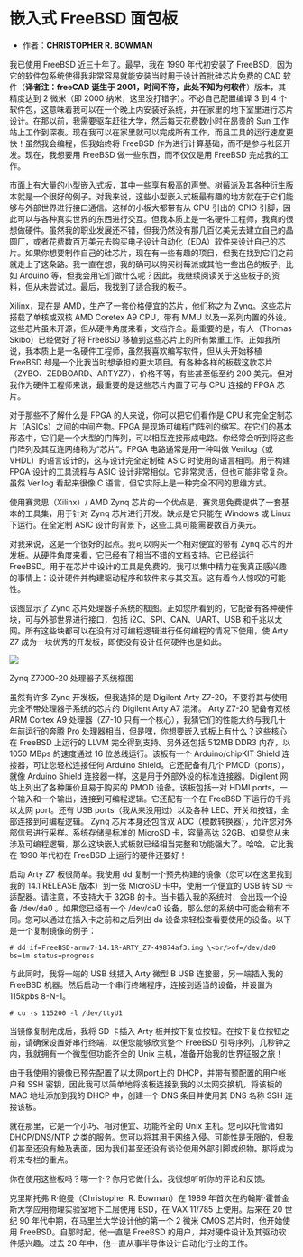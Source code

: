 # 嵌入式 FreeBSD 面包板


- 作者：**CHRISTOPHER R. BOWMAN**

我已使用 FreeBSD 近三十年了。最早，我在 1990 年代初安装了 FreeBSD，因为它的软件包系统使得我非常容易就能安装当时用于设计首批硅芯片免费的 CAD 软件（**译者注：freeCAD 诞生于 2001，时间不符，此处不知为何软件**）版本，其精度达到 2 微米（即 2000 纳米，这里没打错字）。不必自己配置编译 3 到 4 个软件包，这意味着我可以在一个晚上内安装好系统，并在家里的地下室里进行芯片设计。在那以前，我需要驱车赶往大学，然后每天花费数小时在昂贵的 Sun 工作站上工作到深夜。现在我可以在家里就可以完成所有工作，而且工具的运行速度更快！虽然我会编程，但我始终将 FreeBSD 作为进行计算基础，而不是参与社区开发。现在，我想要用 FreeBSD 做一些东西，而不仅仅是用 FreeBSD 完成我的工作。

市面上有大量的小型嵌入式板，其中一些享有极高的声誉。树莓派及其各种衍生版本就是一个很好的例子。对我来说，这些小型嵌入式板最有趣的地方就在于它们能够与外部世界进行接口通信。这样的小板大都带有从 CPU 引出的 GPIO 引脚，因此可以与各种真实世界的东西进行交互。但我本质上是一名硬件工程师，我真的很想做硬件。虽然我的职业发展还不错，但我仍然没有那几百亿美元去建立自己的晶圆厂，或者花费数百万美元去购买电子设计自动化（EDA）软件来设计自己的芯片。如果你想要制作自己的硅芯片，现在有一些有趣的项目，但我在找到它们之前就走上了这条路。我一直在想，我的确可以购买树莓派或其他一些出色的板子，比如 Arduino 等，但我会用它们做什么呢？因此，我继续阅读关于这些板子的资料，但从未尝试过。最后，我找到了适合我的板子。

Xilinx，现在是 AMD，生产了一套价格便宜的芯片，他们称之为 Zynq。这些芯片搭载了单核或双核 AMD Coretex A9 CPU，带有 MMU 以及一系列内置的外设。这些芯片虽未开源，但从硬件角度来看，文档齐全。最重要的是，有人（Thomas Skibo）已经做好了将 FreeBSD 移植到这些芯片上的所有繁重工作。正如我所说，我本质上是一名硬件工程师，虽然我喜欢编写软件，但从头开始移植 FreeBSD 却是一个比我当时想承担的更大项目。有各种各样的板载这款芯片（ZYBO、ZEDBOARD、ARTYZ7），价格不等，有些甚至低至约 200 美元。但对我作为硬件工程师来说，最重要的是这些芯片内置了可与 CPU 连接的 FPGA 芯片。

对于那些不了解什么是 FPGA 的人来说，你可以把它们看作是 CPU 和完全定制芯片（ASICs）之间的中间产物。FPGA 是现场可编程门阵列的缩写。在它们的基本形态中，它们是一个大型的门阵列，可以相互连接形成电路。你经常会听到将这些门阵列及其互连网络称为“芯片”。FPGA 电路通常是用一种叫做 Verilog（或 VHDL）的语言设计的，这与设计完全定制硅 ASIC 时使用的语言相同。用于构建 FPGA 设计的工具流程与 ASIC 设计非常相似。它非常灵活，但也可能非常复杂。虽然 Verilog 看起来很像 C 语言，但它实际上是一种完全不同的思维方式。

使用赛灵思（Xilinx）/ AMD Zynq 芯片的一个优点是，赛灵思免费提供了一套基本的工具集，用于针对 Zynq 芯片进行开发。缺点是它只能在 Windows 或 Linux 下运行。在全定制 ASIC 设计的背景下，这些工具可能需要数百万美元。

对我来说，这是一个很好的起点。我可以购买一个相对便宜的带有 Zynq 芯片的开发板。从硬件角度来看，它已经有了相当不错的文档支持。它已经运行 FreeBSD。用于在芯片中设计的工具是免费的。我可以集中精力在我真正感兴趣的事情上：设计硬件并构建驱动程序和软件来与其交互。这有着令人惊叹的可能性。

该图显示了 Zynq 芯片处理器子系统的框图。正如您所看到的，它配备有各种硬件块，可与外部世界进行接口，包括 i2C、SPI、CAN、UART、USB 和千兆以太网。所有这些块都可以在没有对可编程逻辑进行任何编程的情况下使用，使 Arty Z7 成为一块优秀的开发板，即使没有设计任何硬件也是如此。

![](https://freebsdfoundation.org/wp-content/uploads/2024/07/zynq-mp-core-dual.png)

Zynq Z7000-20 处理器子系统框图

虽然有许多 Zynq 开发板，但我选择的是 Digilent Arty Z7-20，不要将其与使用完全不带处理器子系统的芯片的 Digilent Arty A7 混淆。 Arty Z7-20 配备有双核 ARM Cortex A9 处理器（Z7-10 只有一个核心），我猜它们的性能大约与我几十年前运行的奔腾 Pro 处理器相当，但是嘿，你想要嵌入式板上有什么？这些核心在 FreeBSD 上运行的 LLVM 完全得到支持。另外还包括 512MB DDR3 内存，以 1050 MBps 的速度通过 16 位总线运行。该板有一个 Arduino/chipKIT Shield 连接器，可让您轻松连接任何 Arduino Shield。它还配备有几个 PMOD（ports），就像 Arduino Shield 连接器一样，这是用于外部外设的标准连接器。Digilent 网站上列出了各种廉价且易于购买的 PMOD 设备。该板包括一对 HDMI ports，一个输入和一个输出，连接到可编程逻辑。它还配有一个在 FreeBSD 下运行的千兆以太网 port。还有 USB ports（我从来没用过）以及各种 LED、开关和按钮，全部连接到可编程逻辑。 Zynq 芯片本身还包含双 ADC（模数转换器），允许您对外部信号进行采样。系统存储是标准的 MicroSD 卡，容量高达 32GB。如果您从未涉及可编程逻辑，那么这块嵌入式板就已经相当完整和功能强大了。哈哈，它比我在 1990 年代初在 FreeBSD 上运行的硬件还要好！

启动 Arty Z7 板很简单。我使用 dd 复制一个预先构建的镜像（您可以在这里找到我的 14.1 RELEASE 版本）到一张 MicroSD 卡中，使用一个便宜的 USB 转 SD 卡适配器。请注意，不支持大于 32GB 的卡。当卡插入我的系统时，会出现一个设备 /dev/da0 。如果您已经有一个 /dev/da0 设备，那么您的系统中可能会稍有不同。您可以通过在插入卡之前和之后列出 da 设备来轻松查看要使用的设备。以下是一个复制镜像的例子：

`# dd if=FreeBSD-armv7-14.1R-ARTY_Z7-49874af3.img \<br/>of=/dev/da0 bs=1m status=progress`

与此同时，我将一端的 USB 线插入 Arty 微型 B USB 连接器，另一端插入我的 FreeBSD 机器。然后启动一个串行终端程序，连接到适当的设备，并设置为 115kpbs 8-N-1。

`# cu -s 115200 -l /dev/ttyU1`

当镜像复制完成后，我将 SD 卡插入 Arty 板并按下复位按钮。在按下复位按钮之前，请确保设置好串行终端，以便您能够欣赏整个 FreeBSD 引导序列。几秒钟之内，我就拥有一个微型但功能齐全的 Unix 主机，准备开始我的世界征服之旅！

由于我使用的镜像已预先配置了以太网port上的 DHCP，并带有预配置的用户帐户和 SSH 密钥，因此我可以简单地将该板连接到我的以太网交换机，将该板的 MAC 地址添加到我的 DHCP 中，创建一个 DNS 条目并使用其 DNS 名称 SSH 连接该板。

就在那里，它是一个小巧、相对便宜、功能齐全的 Unix 主机。您可以托管诸如 DHCP/DNS/NTP 之类的服务。您可以将其用于网络入侵。可能性是无限的，但我们甚至还没有触及表面，因为我们甚至还没有谈论使用外部引脚或织物。那将成为将来专栏的重点。

你在使用这些板吗？哪一个？你用它做什么。我很想听听你的评论和反馈。

克里斯托弗·R·鲍曼（Christopher R. Bowman）在 1989 年首次在约翰斯·霍普金斯大学应用物理实验室地下二层使用 BSD，在 VAX 11/785 上使用。后来在 20 世纪 90 年代中期，在马里兰大学设计他的第一个 2 微米 CMOS 芯片时，他开始使用 FreeBSD。自那时起，他一直是 FreeBSD 的用户，并对硬件设计及其驱动软件感兴趣。过去 20 年中，他一直从事半导体设计自动化行业的工作。
